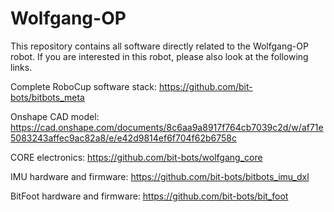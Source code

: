 # Wolfgang-OP
This repository contains all software directly related to the Wolfgang-OP robot.
If you are interested in this robot, please also look at the following links.

Complete RoboCup software stack: https://github.com/bit-bots/bitbots_meta

Onshape CAD model: https://cad.onshape.com/documents/8c6aa9a8917f764cb7039c2d/w/af71e5083243affec9ac82a8/e/e42d9814ef6f704f62b6758c

CORE electronics: https://github.com/bit-bots/wolfgang_core

IMU hardware and firmware: https://github.com/bit-bots/bitbots_imu_dxl

BitFoot hardware and firmware: https://github.com/bit-bots/bit_foot
